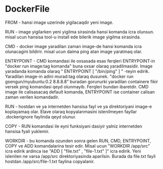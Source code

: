 # DockerFile

FROM - hansi image uzerinde yigilacaqdir yeni image.

RUN - image yigilarken yeni yigilma sirasinda hansi komanda icra olunsun. misal ucun hansisa tool-u install ede bilerik image yigilma sirasinda.

CMD - docker image yaradilan zaman image-de hansi komanda icra olunacagini bildirir. misal ucun daima ping atan image yaratmaq olar.

ENTRYPOINT - CMD komandasi ile oxsasada esas ferqleri ENTRYPOINT-in "docker run image:tag komanda" buna oxsar olaraq yaradilmasidir. Image yaradanda komanda olaraq "  ENTRYPOINT [ "/bin/ping" ] " -teyin edirik. Yaradilan image-in adini murad:tag olaraq dusunek.  "docker run gsengun/myubuntu:0.2 8.8.8.8" buradan gorunurki yaradilan containere fikir versek ping komandasi qeyd olunmayib. Ferqleri bundan ibaretdir. CMD image ile calisasacaq default komanda, ENTRYPOINT ise container calisan zaman verilen komandadir.

RUN - hostdan ve ya internetden hansisa fayl ve ya direktoriyani image-e koplayamaq olar. Elave olaraq kopyalanmasini istenilmeyen fayllar .dockerignore faylinda qeyd olunur.

COPY - RUN komandasi ile eyni funksiyani dasiyir yalniz internetden hansisa fyali yuklemir.

WORKDIR - bu komanda ozunden sonra gelen RUN, CMD, ENTRYPOINT, COPY ve ADD komandalarina tesir edir. Misal ucun "WORKDIR /app/src" icra edirik ardinca ise "ADD [ "file.txt" , "file-1.txt" ]" icra edirik. Yeni islenilen ne varsa  /app/src direktoriyasinda aparilsin. Burada da file.txt fayli hostdan /app/src/file-1.txt faylina copyalanir. 